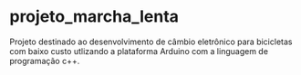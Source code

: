 # projeto_marcha_lenta

Projeto destinado ao desenvolvimento de câmbio eletrônico para bicicletas com baixo custo utlizando a plataforma Arduino com a linguagem de programação c++.
